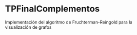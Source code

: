 # TPFinalComplementos
Implementación del algoritmo de Fruchterman-Reingold para la visualización de grafos

